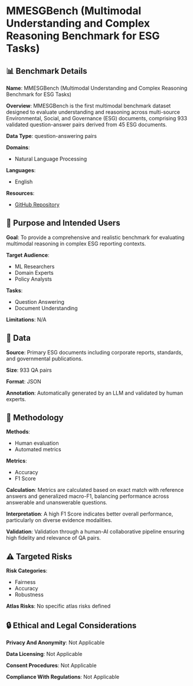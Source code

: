 # MMESGBench (Multimodal Understanding and Complex Reasoning Benchmark for ESG Tasks)

## 📊 Benchmark Details

**Name**: MMESGBench (Multimodal Understanding and Complex Reasoning Benchmark for ESG Tasks)

**Overview**: MMESGBench is the first multimodal benchmark dataset designed to evaluate understanding and reasoning across multi-source Environmental, Social, and Governance (ESG) documents, comprising 933 validated question-answer pairs derived from 45 ESG documents.

**Data Type**: question-answering pairs

**Domains**:
- Natural Language Processing

**Languages**:
- English

**Resources**:
- [GitHub Repository](https://github.com/Zhanglei1103/MMESGBench)

## 🎯 Purpose and Intended Users

**Goal**: To provide a comprehensive and realistic benchmark for evaluating multimodal reasoning in complex ESG reporting contexts.

**Target Audience**:
- ML Researchers
- Domain Experts
- Policy Analysts

**Tasks**:
- Question Answering
- Document Understanding

**Limitations**: N/A

## 💾 Data

**Source**: Primary ESG documents including corporate reports, standards, and governmental publications.

**Size**: 933 QA pairs

**Format**: JSON

**Annotation**: Automatically generated by an LLM and validated by human experts.

## 🔬 Methodology

**Methods**:
- Human evaluation
- Automated metrics

**Metrics**:
- Accuracy
- F1 Score

**Calculation**: Metrics are calculated based on exact match with reference answers and generalized macro-F1, balancing performance across answerable and unanswerable questions.

**Interpretation**: A high F1 Score indicates better overall performance, particularly on diverse evidence modalities.

**Validation**: Validation through a human-AI collaborative pipeline ensuring high fidelity and relevance of QA pairs.

## ⚠️ Targeted Risks

**Risk Categories**:
- Fairness
- Accuracy
- Robustness

**Atlas Risks**:
No specific atlas risks defined

## 🔒 Ethical and Legal Considerations

**Privacy And Anonymity**: Not Applicable

**Data Licensing**: Not Applicable

**Consent Procedures**: Not Applicable

**Compliance With Regulations**: Not Applicable
